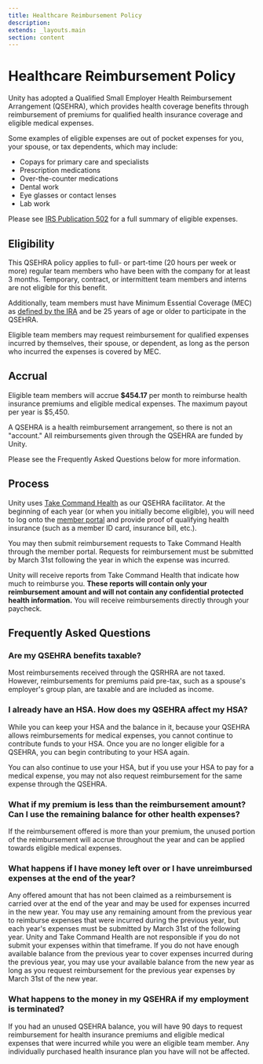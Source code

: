 ```yaml
---
title: Healthcare Reimbursement Policy
description:
extends: _layouts.main
section: content
---
```


# Healthcare Reimbursement Policy

Unity has adopted a Qualified Small Employer Health Reimbursement Arrangement (QSEHRA), which provides health coverage benefits through reimbursement of premiums for qualified health insurance coverage and eligible medical expenses.

Some examples of eligible expenses are out of pocket expenses for you, your spouse, or tax dependents, which may include:

- Copays for primary care and specialists
- Prescription medications
- Over-the-counter medications
- Dental work
- Eye glasses or contact lenses
- Lab work

Please see [IRS Publication 502](https://www.irs.gov/pub/irs-pdf/p502.pdf) for a full summary of eligible expenses.

## Eligibility

This QSEHRA policy applies to full- or part-time (20 hours per week or more) regular team members who have been with the company for at least 3 months. Temporary, contract, or intermittent team members and interns are not eligible for this benefit.

Additionally, team members must have Minimum Essential Coverage (MEC) as [defined by the IRA](https://www.irs.gov/affordable-care-act/individuals-and-families/aca-individual-shared-responsibility-provision-minimum-essential-coverage) and be 25 years of age or older to participate in the QSEHRA.

Eligible team members may request reimbursement for qualified expenses incurred by themselves, their spouse, or dependent, as long as the person who incurred the expenses is covered by MEC.

## Accrual

Eligible team members will accrue __$454.17__ per month to reimburse health insurance premiums and eligible medical expenses. The maximum payout per year is $5,450.

A QSEHRA is a health reimbursement arrangement, so there is not an "account." All reimbursements given through the QSEHRA are funded by Unity.

Please see the Frequently Asked Questions below for more information.

## Process

Unity uses [Take Command Health](https://takecommandhealth.com) as our QSEHRA facilitator. At the beginning of each year (or when you initially become eligible), you will need to log onto the [member portal](https://app.takecommandhealth.com/member-portal) and provide proof of qualifying health insurance (such as a member ID card, insurance bill, etc.).

You may then submit reimbursement requests to Take Command Health through the member portal. Requests for reimbursement must be submitted by March 31st following the year in which the expense was incurred.

Unity will receive reports from Take Command Health that indicate how much to reimburse you. __These reports will contain only your reimbursement amount and will not contain any confidential protected health information.__ You will receive reimbursements directly through your paycheck.

## Frequently Asked Questions

### Are my QSEHRA benefits taxable?

Most reimbursements received through the QSRHRA are not taxed. However, reimbursements for premiums paid pre-tax, such as a spouse's employer's group plan, are taxable and are included as income.

### I already have an HSA. How does my QSEHRA affect my HSA?

While you can keep your HSA and the balance in it, because your QSEHRA allows reimbursements for medical expenses, you cannot continue to contribute funds to your HSA. Once you are no longer eligible for a QSEHRA, you can begin contributing to your HSA again.

You can also continue to use your HSA, but if you use your HSA to pay for a medical expense, you may not also request reimbursement for the same expense through the QSEHRA.

### What if my premium is less than the reimbursement amount? Can I use the remaining balance for other health expenses?

If the reimbursement offered is more than your premium, the unused portion of the reimbursement will accrue throughout the year and can be applied towards eligible medical expenses.

### What happens if I have money left over or I have unreimbursed expenses at the end of the year?

Any offered amount that has not been claimed as a reimbursement is carried over at the end of the year and may be used for expenses incurred in the new year. You may use any remaining amount from the previous year to reimburse expenses that were incurred during the previous year, but each year's expenses must be submitted by March 31st of the following year. Unity and Take Command Health are not responsible if you do not submit your expenses within that timeframe. If you do not have enough available balance from the previous year to cover expenses incurred during the previous year, you may use your available balance from the new year as long as you request reimbursement for the previous year expenses by March 31st of the new year.

### What happens to the money in my QSEHRA if my employment is terminated?

If you had an unused QSEHRA balance, you will have 90 days to request reimbursement for health insurance premiums and eligible medical expenses that were incurred while you were an eligible team member. Any individually purchased health insurance plan you have will not be affected.
